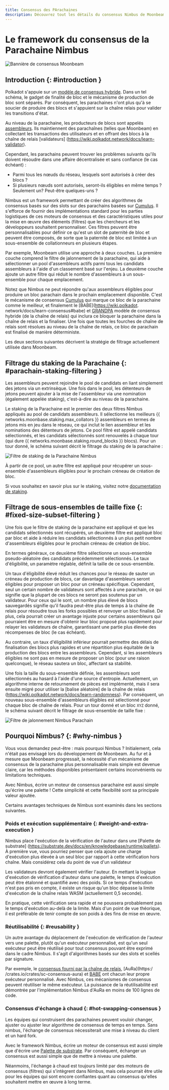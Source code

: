 ```yaml
---
title: Consensus des PArachaines
description: Découvrez tout les détails du consensus Nimbus de Moonbeam et son fonctionnement dans le cadre du modèle de sécurité partagé de Polkadot
---
```


# Le framework du consensus de la Parachaine Nimbus

![Bannière de consensus Moonbeam](/images/learn/features/consensus/consensus-banner.png)

## Introduction {: #introduction } 

Polkadot s'appuie sur un [modèle de consensus hybride](https://wiki.polkadot.network/docs/learn-consensus). Dans un tel schéma, le gadget de finalité de bloc et le mécanisme de production de bloc sont séparés. Par conséquent, les parachaines n'ont plus qu'à se soucier de produire des blocs et s'appuient sur la chaîne relais pour valider les transitions d'état.

Au niveau de la parachaine, les producteurs de blocs sont appelés [assembleurs](https://wiki.polkadot.network/docs/learn-collator). Ils maintiennent des parachaînes (telles que Moonbeam) en collectant les transactions des utilisateurs et en offrant des blocs à la chaîne de relais [validateurs] (https://wiki.polkadot.network/docs/learn-validator).

Cependant, les parachains peuvent trouver les problèmes suivants qu'ils doivent résoudre dans une affaire décentralisée et sans confiance (le cas échéant) :

 - Parmi tous les nœuds du réseau, lesquels sont autorisés à créer des blocs ?
 - Si plusieurs nœuds sont autorisés, seront-ils éligibles en même temps ? Seulement un? Peut-être quelques-uns ?

Nimbus est un framework permettant de créer des algorithmes de consensus basés sur des slots sur des parachains basées sur [Cumulus](https://github.com/paritytech/cumulus). Il s'efforce de fournir des implémentations standard pour les parties logistiques de ces moteurs de consensus et des caractéristiques utiles pour la mise en œuvre des éléments (filtres) que les chercheurs et les développeurs souhaitent personnaliser. Ces filtres peuvent être personnalisables pour définir ce qu'est un slot de paternité de bloc et peuvent être composés, de sorte que la paternité de bloc est limitée à un sous-ensemble de collationneurs en plusieurs étapes.

Par exemple, Moonbeam utilise une approche à deux couches. La première couche comprend le filtre de jalonnement de la parachaine, qui aide à sélectionner un pool d'assembleurs actifs parmi tous les candidats assembleurs à l'aide d'un classement basé sur l'enjeu. La deuxième couche ajoute un autre filtre qui réduit le nombre d'assembleurs à un sous-ensemble pour chaque emplacement.

Notez que Nimbus ne peut répondre qu'aux assembleurs éligibles pour produire un bloc parachain dans le prochain emplacement disponible. C'est le mécanisme de consensus [Cumulus](https://wiki.polkadot.network/docs/build-cumulus#docsNav) qui marque ce bloc de la parachaine comme le meilleur, et finalement le [BABE](https://wiki.polkadot. network/docs/learn-consensus#babe) et [GRANDPA](https://wiki.polkadot.network/docs/learn-consensus#grandpa-finality-gadget) modèle de consensus hybride (de la chaîne de relais) qui inclura ce bloquer la parachaine dans la chaîne de relais et la finaliser. Une fois que toutes les fourches de chaîne de relais sont résolues au niveau de la chaîne de relais, ce bloc de parachain est finalisé de manière déterministe.

Les deux sections suivantes décrivent la stratégie de filtrage actuellement utilisée dans Moonbeam.

## Filtrage du staking de la Parachaine {: #parachain-staking-filtering } 

Les assembleurs peuvent rejoindre le pool de candidats en liant simplement des jetons via un extrinsèque. Une fois dans le pool, les détenteurs de jetons peuvent ajouter à la mise de l'assembleur via une nomination (également appelée staking), c'est-à-dire au niveau de la parachaine.

Le staking de la Parachaine est le premier des deux filtres Nimbus appliqués au pool de candidats assembleurs. Il sélectionne les meilleurs {{ networks.moonbase.staking.max_collators }} assembleurs en termes de jetons mis en jeu dans le réseau, ce qui inclut le lien assembleur et les nominations des détenteurs de jetons. Ce pool filtré est appelé candidats sélectionnés, et les candidats sélectionnés sont renouvelés à chaque tour (qui dure {{ networks.moonbase.staking.round_blocks }} blocs). Pour un tour donné, le schéma suivant décrit le filtrage du staking de la parachaine :

![Filtre de staking de la Parachaine Nimbus](/images/learn/features/consensus/consensus-1.png)

À partir de ce pool, un autre filtre est appliqué pour récupérer un sous-ensemble d'assembleurs éligibles pour le prochain créneau de création de bloc.

Si vous souhaitez en savoir plus sur le staking, visitez notre [documentation de staking](/staking/overview/).

## Filtrage de sous-ensembles de taille fixe {: #fixed-size-subset-filtering } 

Une fois que le filtre de staking de la parachaine est appliqué et que les candidats sélectionnés sont récupérés, un deuxième filtre est appliqué bloc par bloc et aide à réduire les candidats sélectionnés à un plus petit nombre d'assembleurs éligibles pour le prochain créneau de création de bloc.

En termes généraux, ce deuxième filtre sélectionne un sous-ensemble pseudo-aléatoire des candidats précédemment sélectionnés. Le taux d'éligibilité, un paramètre réglable, définit la taille de ce sous-ensemble.

Un taux d'éligibilité élevé réduit les chances pour le réseau de sauter un créneau de production de blocs, car davantage d'assembleurs seront éligibles pour proposer un bloc pour un créneau spécifique. Cependant, seul un certain nombre de validateurs sont affectés à une parachain, ce qui signifie que la plupart de ces blocs ne seront pas soutenus par un validateur. Pour ceux qui le sont, un nombre plus élevé de blocs sauvegardés signifie qu'il faudra peut-être plus de temps à la chaîne de relais pour résoudre tous les forks possibles et renvoyer un bloc finalisé. De plus, cela pourrait créer un avantage injuste pour certains assembleurs qui pourraient être en mesure d'obtenir leur bloc proposé plus rapidement pour relayer les validateurs de chaîne, garantissant une partie plus élevée des récompenses de bloc (le cas échéant).

Au contraire, un taux d'éligibilité inférieur pourrait permettre des délais de finalisation des blocs plus rapides et une répartition plus équitable de la production des blocs entre les assembleurs. Cependant, si les assembleurs éligibles ne sont pas en mesure de proposer un bloc (pour une raison quelconque), le réseau sautera un bloc, affectant sa stabilité.

Une fois la taille du sous-ensemble définie, les assembleurs sont sélectionnés au hasard à l'aide d'une source d'entropie. Actuellement, un algorithme interne de retournement de pièces est implémenté, mais il sera ensuite migré pour utiliser la [balise aléatoire] de la chaîne de relais (https://wiki.polkadot.network/docs/learn-randomness). Par conséquent, un nouveau sous-ensemble d'assembleurs éligibles est sélectionné pour chaque bloc de chaîne de relais. Pour un tour donné et un bloc `XYZ` donné, le schéma suivant décrit le filtrage de sous-ensemble de taille fixe :

![Filtre de jalonnement Nimbus Parachain](/images/learn/features/consensus/consensus-2.png)

## Pourquoi Nimbus? {: #why-nimbus } 

Vous vous demandez peut-être : mais pourquoi Nimbus ? Initialement, cela n'était pas envisagé lors du développement de Moonbeam. Au fur et à mesure que Moonbeam progressait, la nécessité d'un mécanisme de consensus de la parachaine plus personnalisable mais simple est devenue claire, car les méthodes disponibles présentaient certains inconvénients ou limitations techniques.

<!-- Dans le [consensus de la chaîne de relais](https://github.com/paritytech/cumulus/blob/master/client/consensus/relay-chain/src/lib.rs), chaque nœud se considère comme un colator et peut proposer un bloc candidat parachain. Il appartient ensuite à la chaîne de relais de résoudre les éventuelles fourches et de finaliser un bloc.

Le mécanisme de consensus [AuRa](https://crates.io/crates/sc-consensus-aura) (abréviation de tour d'autorité) est basé sur une liste connue d'autorités qui se relaient pour produire des blocs dans chaque emplacement. Chaque autorité ne peut proposer qu'un seul bloc par slot et s'appuie sur la chaîne la plus longue.-->

Avec Nimbus, écrire un moteur de consensus parachaine est aussi simple qu'écrire une palette ! Cette simplicité et cette flexibilité sont sa principale valeur ajoutée.

Certains avantages techniques de Nimbus sont examinés dans les sections suivantes.

### Poids et exécution supplémentaire {: #weight-and-extra-execution } 

Nimbus place l'exécution de la vérification de l'auteur dans une [Palette de substrate] (https://substrate.dev/docs/en/knowledgebase/runtime/pallets). À première vue, vous pourriez penser que cela ajoute une charge d'exécution plus élevée à un seul bloc par rapport à cette vérification hors chaîne. Mais considérez cela du point de vue d'un validateur

Les validateurs devront également vérifier l'auteur. En mettant la logique d'exécution de vérification d'auteur dans une palette, le temps d'exécution peut être étalonné et quantifié avec des poids. Si ce temps d'exécution n'est pas pris en compte, il existe un risque qu'un bloc dépasse la limite d'exécution de la chaîne relais WASM (actuellement 0,5 seconde).

En pratique, cette vérification sera rapide et ne poussera probablement pas le temps d'exécution au-delà de la limite. Mais d'un point de vue théorique, il est préférable de tenir compte de son poids à des fins de mise en œuvre.

### Réutilisabilité {: #reusability } 

Un autre avantage du déplacement de l'exécution de vérification de l'auteur vers une palette, plutôt qu'un exécuteur personnalisé, est qu'un seul exécuteur peut être réutilisé pour tout consensus pouvant être exprimé dans le cadre Nimbus. Il s'agit d'algorithmes basés sur des slots et scellés par signature.

Par exemple, le [consensus fourni par la chaîne de relais](https://github.com/paritytech/cumulus/blob/master/client/consensus/relay-chain/src/lib.rs), [AuRa](https:/ /crates.io/crates/sc-consensus-aura) et [BABE](https://crates.io/crates/sc-consensus-babe) ont chacun leur propre exécuteur personnalisé. Avec Nimbus, ces mécanismes de consensus peuvent réutiliser le même exécuteur. La puissance de la réutilisabilité est démontrée par l'implémentation Nimbus d'AuRa en moins de 100 lignes de code.

### Consensus d'échange à chaud {: #hot-swapping-consensus } 

Les équipes qui construisent des parachaines peuvent vouloir changer, ajuster ou ajuster leur algorithme de consensus de temps en temps. Sans nimbus, l'échange de consensus nécessiterait une mise à niveau du client et un hard fork.

Avec le framework Nimbus, écrire un moteur de consensus est aussi simple que d'écrire une [Palette de substrate](https://substrate.dev/docs/en/knowledgebase/runtime/pallets). Par conséquent, échanger un consensus est aussi simple que de mettre à niveau une palette.

Néanmoins, l'échange à chaud est toujours limité par des moteurs de consensus (filtres) qui s'intègrent dans Nimbus, mais cela pourrait être utile pour les équipes qui sont encore confiantes quant au consensus qu'elles souhaitent mettre en œuvre à long terme.
